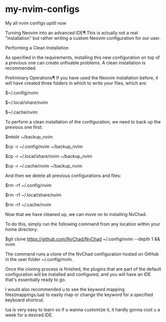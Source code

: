# my-nvim-configs
My all nvim configs uptill now


Turning Neovim into an advanced IDE¶
This is actually not a real "installation" but rather writing a custom Neovim configuration for our user.

Performing a Clean Installation

As specified in the requirements, installing this new configuration on top of a previous one can create unfixable problems. A clean installation is recommended.

Preliminary Operations¶
If you have used the Neovim installation before, it will have created three folders in which to write your files, which are:


$~/.config/nvim

$~/.local/share/nvim

$~/.cache/nvim

To perform a clean installation of the configuration, we need to back up the previous one first:


$mkdir ~/backup_nvim

$cp -r ~/.config/nvim ~/backup_nvim

$cp -r ~/.local/share/nvim ~/backup_nvim

$cp -r ~/.cache/nvim ~/backup_nvim

And then we delete all previous configurations and files:


$rm -rf ~/.config/nvim

$rm -rf ~/.local/share/nvim

$rm -rf ~/.cache/nvim

Now that we have cleaned up, we can move on to installing NvChad.

To do this, simply run the following command from any location within your home directory:


$git clone https://github.com/NvChad/NvChad ~/.config/nvim --depth 1 && nvim

The command runs a clone of the NvChad configuration hosted on GitHub in the user folder ~/.config/nvim.

Once the cloning process is finished, the plugins that are part of the default configuration will be installed and configured, and you will have an IDE that's essentially ready to go.

I would also recommended u to see the keyword mapping files(mappings.lua) to easily map or change the keyword for a specified keyboard shortcut.

lua is very easy to learn so if u wanna customize it, it hardly gonna cost u a week for a desired IDE. 


